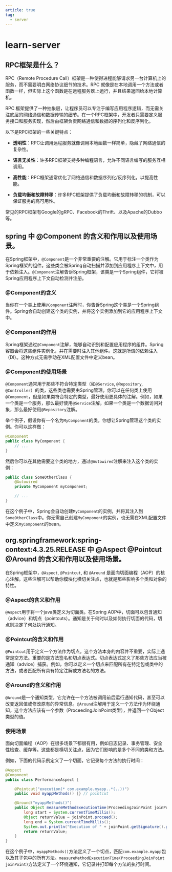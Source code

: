 ```yaml
---
article: true
tag:
  - server
---
```


# learn-server

## RPC框架是什么？

RPC（Remote Procedure Call）框架是一种使得进程能够请求另一台计算机上的服务，而不需要明白网络协议细节的技术。RPC 就像是在本地调用一个方法或者函数一样，但实际上这个函数是在远程服务器上运行，并且结果返回给本地计算机。

RPC 框架提供了一种抽象层，让程序员可以专注于编写应用程序逻辑，而无需关注底层的网络通信和数据传输的细节。在一个RPC框架中，开发者只需要定义服务接口和服务实现，然后由框架负责网络通信和数据的序列化和反序列化。

以下是RPC框架的一些关键特点：

- **透明性**：RPC让调用远程服务就像调用本地函数一样简单，隐藏了网络通信的复杂性。

- **语言无关性**：许多RPC框架支持多种编程语言，允许不同语言编写的服务互相调用。

- **高性能**：RPC框架通常优化了网络通信和数据序列化/反序列化，以提高性能。

- **负载均衡和故障转移**：许多RPC框架提供了负载均衡和故障转移的机制，可以保证服务的高可用性。

常见的RPC框架有Google的gRPC、Facebook的Thrift、以及Apache的Dubbo等。

## spring 中 @Component 的含义和作用以及使用场景。

在Spring框架中，`@Component`是一个非常重要的注解。它用于标注一个类作为Spring框架的组件。这些类会被Spring自动扫描并添加到应用程序上下文中，用于依赖注入。`@Component`注解告诉Spring框架，该类是一个Spring组件，它将被Spring应用程序上下文自动检测并注册。

### @Component的含义

当你在一个类上使用`@Component`注解时，你告诉Spring这个类是一个Spring组件。Spring会自动创建这个类的实例，并将这个实例添加到它的应用程序上下文中。

### @Component的作用

Spring框架通过`@Component`注解，能够自动识别和配置应用程序的组件。Spring容器会将这些组件实例化，并在需要时注入其他组件。这就是所谓的依赖注入（DI）。这种方式无需手动在XML配置文件中定义bean。

### @Component的使用场景

`@Component`通常用于那些不符合特定类型（如`@Service`, `@Repository`, `@Controller`）的类，这些类也需要由Spring管理。你可以在任何类上使用`@Component`，但是如果类符合特定的类型，最好使用更具体的注解。例如，如果一个类是一个服务，那么最好使用`@Service`注解，如果一个类是一个数据访问对象，那么最好使用`@Repository`注解。

举个例子，假设你有一个名为`MyComponent`的类，你想让Spring管理这个类的实例。你可以这样做：

```java
@Component
public class MyComponent {
    // ...
}
```

然后你可以在其他需要这个类的地方，通过`@Autowired`注解来注入这个类的实例：

```java
public class SomeOtherClass {
    @Autowired
    private MyComponent myComponent;

    // ...
}
```

在这个例子中，Spring会自动创建`MyComponent`的实例，并将其注入到`SomeOtherClass`中。你无需自己创建`MyComponent`的实例，也无需在XML配置文件中定义`MyComponent`的bean。


## org.springframework:spring-context:4.3.25.RELEASE 中 @Aspect @Pointcut @Around 的含义和作用以及使用场景。

在Spring框架中，`@Aspect`, `@Pointcut`, 和 `@Around` 是面向切面编程（AOP）的核心注解。这些注解可以帮助你模块化横切关注点，也就是那些影响多个类和对象的特性。

### @Aspect的含义和作用

`@Aspect`用于将一个java类定义为切面类。在Spring AOP中，切面可以包含通知（advice）和切点（pointcuts）。通知是关于何时以及如何执行切面的代码，切点则决定了何处执行通知。

### @Pointcut的含义和作用

`@Pointcut`用于定义一个方法作为切点。这个方法本身的内容并不重要，实际上通常是空方法。重要的是方法签名和切点表达式。切点表达式定义了那些方法应当被通知（advice）捕获。例如，你可以定义一个切点来匹配所有在特定包或类中的方法，或者匹配所有具有特定注解或方法名的方法。

### @Around的含义和作用

`@Around`是一个通知类型，它允许在一个方法被调用前后运行通知代码，甚至可以改变返回值或修改原有的异常信息。`@Around`注解用于定义一个方法作为环绕通知，这个方法应该有一个参数（ProceedingJoinPoint类型），并返回一个Object类型的值。

### 使用场景

面向切面编程（AOP）在很多场景下都很有用，例如日志记录、事务管理、安全性检查、缓存等。这些都是横切关注点，因为它们影响的是多个不同的类和方法。

例如，下面的代码示例定义了一个切面，它记录每个方法的执行时间：

```java
@Aspect
@Component
public class PerformanceAspect {

    @Pointcut("execution(* com.example.myapp..*(..))")
    public void myappMethods() {} // pointcut

    @Around("myappMethods()")
    public Object measureMethodExecutionTime(ProceedingJoinPoint joinPoint) throws Throwable {
        long start = System.currentTimeMillis();
        Object returnValue = joinPoint.proceed();
        long end = System.currentTimeMillis();
        System.out.println("Execution of " + joinPoint.getSignature().getName() + " took " + (end - start) + " milliseconds.");
        return returnValue;
    }
}
```

在这个例子中，`myappMethods()`方法定义了一个切点，匹配`com.example.myapp`包以及其子包中的所有方法。`measureMethodExecutionTime(ProceedingJoinPoint joinPoint)`方法定义了一个环绕通知，它记录并打印每个方法的执行时间。